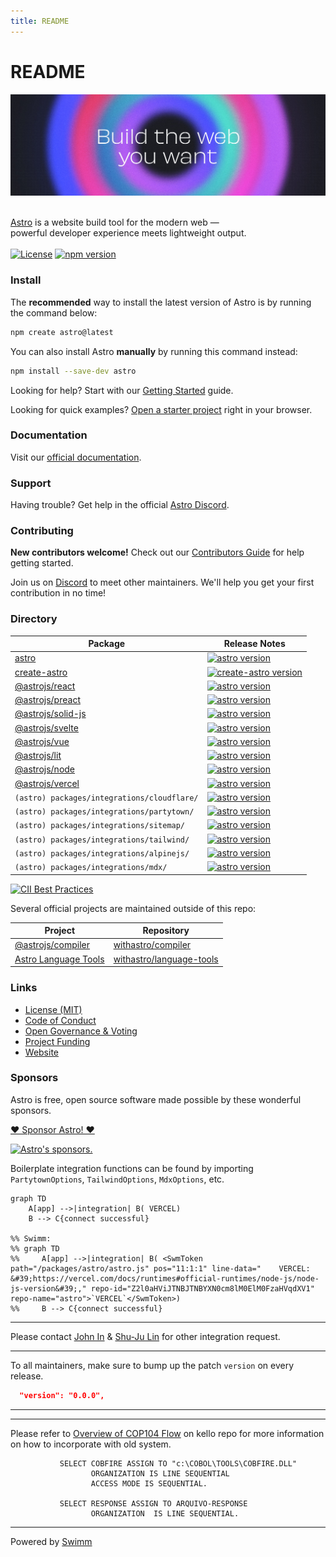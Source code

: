 ```yaml
---
title: README
---
```


# README

&#x20;

![Build the web you want](../.github/assets/banner.jpg)

\
[Astro](%3Chttps:/astro.build%3E) is a website build tool for the modern web — \
powerful developer experience meets lightweight output. \
\
[![License](https://img.shields.io/badge/License-MIT-blue.svg)](https://github.com/withastro/astro/blob/main/LICENSE) [![npm version](https://badge.fury.io/js/astro.svg)](https://badge.fury.io/js/astro)

### Install

The **recommended** way to install the latest version of Astro is by running the command below:

```bash
npm create astro@latest
```

You can also install Astro **manually** by running this command instead:

```bash
npm install --save-dev astro
```

Looking for help? Start with our [Getting Started](https://docs.astro.build/en/getting-started/) guide.

Looking for quick examples? [Open a starter project](https://astro.new/) right in your browser.

### Documentation

Visit our [official documentation](https://docs.astro.build/).

### Support

Having trouble? Get help in the official [Astro Discord](https://astro.build/chat).

### Contributing

**New contributors welcome!** Check out our [Contributors Guide](CONTRIBUTING.md) for help getting started.

Join us on [Discord](https://astro.build/chat) to meet other maintainers. We'll help you get your first contribution in no time!

### Directory

| Package                                           | Release Notes                                                                                                                                                        |
| ------------------------------------------------- | -------------------------------------------------------------------------------------------------------------------------------------------------------------------- |
| [astro](packages/astro/)                          | [![astro version](https://img.shields.io/npm/v/astro.svg?label=%20)](packages/astro/CHANGELOG.md)                                                                    |
| [create-astro](packages/create-astro/)            | [![create-astro version](https://img.shields.io/npm/v/create-astro.svg?label=%20)](packages/create-astro/CHANGELOG.md)                                               |
| [@astrojs/react](packages/integrations/react/)    | [![astro version](https://img.shields.io/npm/v/@astrojs/react.svg?label=%20)](packages/integrations/react/CHANGELOG.md)                                              |
| [@astrojs/preact](packages/integrations/preact/)  | [![astro version](https://img.shields.io/npm/v/@astrojs/preact.svg?label=%20)](packages/integrations/preact/CHANGELOG.md)                                            |
| [@astrojs/solid-js](packages/integrations/solid/) | [![astro version](https://img.shields.io/npm/v/@astrojs/solid-js.svg?label=%20)](packages/integrations/solid/CHANGELOG.md)                                           |
| [@astrojs/svelte](packages/integrations/svelte/)  | [![astro version](https://img.shields.io/npm/v/@astrojs/svelte.svg?label=%20)](packages/integrations/svelte/CHANGELOG.md)                                            |
| [@astrojs/vue](packages/integrations/vue/)        | [![astro version](https://img.shields.io/npm/v/@astrojs/vue.svg?label=%20)](packages/integrations/vue/CHANGELOG.md)                                                  |
| [@astrojs/lit](packages/integrations/lit/)        | [![astro version](https://img.shields.io/npm/v/@astrojs/lit.svg?label=%20)](packages/integrations/lit/CHANGELOG.md)                                                  |
| [@astrojs/node](packages/integrations/node/)      | [![astro version](https://img.shields.io/npm/v/@astrojs/node.svg?label=%20)](packages/integrations/node/CHANGELOG.md)                                                |
| [@astrojs/vercel](packages/integrations/vercel/)  | [![astro version](https://img.shields.io/npm/v/@astrojs/vercel.svg?label=%20)](packages/integrations/vercel/CHANGELOG.md)                                            |
| `(astro) packages/integrations/cloudflare/`       | [![astro version](https://img.shields.io/npm/v/@astrojs/cloudflare.svg?label=%20)](https://github.com/withastro/adapters/blob/main/packages/cloudflare/CHANGELOG.md) |
| `(astro) packages/integrations/partytown/`        | [![astro version](https://img.shields.io/npm/v/@astrojs/partytown.svg?label=%20)](packages/integrations/partytown/CHANGELOG.md)                                      |
| `(astro) packages/integrations/sitemap/`          | [![astro version](https://img.shields.io/npm/v/@astrojs/sitemap.svg?label=%20)](packages/integrations/sitemap/CHANGELOG.md)                                          |
| `(astro) packages/integrations/tailwind/`         | [![astro version](https://img.shields.io/npm/v/@astrojs/tailwind.svg?label=%20)](packages/integrations/tailwind/CHANGELOG.md)                                        |
| `(astro) packages/integrations/alpinejs/`         | [![astro version](https://img.shields.io/npm/v/@astrojs/alpinejs.svg?label=%20)](packages/integrations/alpinejs/CHANGELOG.md)                                        |
| `(astro) packages/integrations/mdx/`              | [![astro version](https://img.shields.io/npm/v/@astrojs/mdx.svg?label=%20)](packages/integrations/mdx/CHANGELOG.md)                                                  |

[![CII Best Practices](https://bestpractices.coreinfrastructure.org/projects/6178/badge)](https://bestpractices.coreinfrastructure.org/projects/6178)

Several official projects are maintained outside of this repo:

| Project                                                             | Repository                                                              |
| ------------------------------------------------------------------- | ----------------------------------------------------------------------- |
| [@astrojs/compiler](https://github.com/withastro/compiler)          | [withastro/compiler](https://github.com/withastro/compiler)             |
| [Astro Language Tools](https://github.com/withastro/language-tools) | [withastro/language-tools](https://github.com/withastro/language-tools) |

### Links

* [License (MIT)](LICENSE/)
* [Code of Conduct](https://github.com/withastro/.github/blob/main/CODE\_OF\_CONDUCT.md)
* [Open Governance & Voting](https://github.com/withastro/.github/blob/main/GOVERNANCE.md)
* [Project Funding](https://github.com/withastro/.github/blob/main/FUNDING.md)
* [Website](https://astro.build/)

### Sponsors

Astro is free, open source software made possible by these wonderful sponsors.

[❤️ Sponsor Astro! ❤️](https://github.com/withastro/.github/blob/main/FUNDING.md)

[![Astro's sponsors.](https://astro.build/sponsors.png)](https://github.com/sponsors/withastro)

Boilerplate integration functions can be found by importing `PartytownOptions`, `TailwindOptions`, `MdxOptions`, etc.

```mermaid
graph TD
    A[app] -->|integration| B( VERCEL)
    B --> C{connect successful}

%% Swimm:
%% graph TD
%%     A[app] -->|integration| B( <SwmToken path="/packages/astro/astro.js" pos="11:1:1" line-data="	VERCEL: &#39;https://vercel.com/docs/runtimes#official-runtimes/node-js/node-js-version&#39;," repo-id="Z2l0aHViJTNBJTNBYXN0cm8lM0ElM0FzaHVqdXV1" repo-name="astro">`VERCEL`</SwmToken>)
%%     B --> C{connect successful}
```

***

Please contact [John In](mailto:usertest.swimm@proton.me) & [Shu-Ju Lin](mailto:shuju@swimm.io) for other integration request.

***

To all maintainers, make sure to bump up the patch `version` on every release.

```json
  "version": "0.0.0",
```

***

***

Please refer to [Overview of COP104 Flow](https://app.swimm.io/repos/Z2l0aHViJTNBJTNBa2VsbG8lM0ElM0Fzd2ltbWlv/docs/0260kbeb) on kello repo for more information on how to incorporate with old system.

```cobol
           SELECT COBFIRE ASSIGN TO "c:\COBOL\TOOLS\COBFIRE.DLL"
                  ORGANIZATION IS LINE SEQUENTIAL
                  ACCESS MODE IS SEQUENTIAL.

           SELECT RESPONSE ASSIGN TO ARQUIVO-RESPONSE
                  ORGANIZATION  IS LINE SEQUENTIAL.
```

***

Powered by [Swimm](https://app.swimm.io/)
